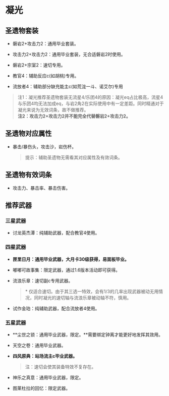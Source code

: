 # 凝光

## 圣遗物套装  

- 磐岩2+攻击力2：通用毕业套装。  

- 攻击力2+攻击力2：通用毕业套装，无合适磐岩2时使用。  

- 磐岩2+宗室2：速切专用。  

- 教官4：辅助反应c(如胡桃)专用。  

- 流放者4：辅助部分缺充能主c(如荒泷一斗、诺艾尔)专用  

> 注1：凝光推荐圣遗物套装无流星4/乐团4的原因：凝光eq占比极高，流星4与乐团4均无法加成eq，与岩2角2在实际使用中有一定差距。同时精通对于凝光来说为无效词条，故不做推荐。  
> **注2：攻击力2+攻击力2并不能完全代替磐岩2+攻击力2。**  

## 圣遗物对应属性  

- 暴击/暴伤头，攻击沙，岩伤杯。  

  > 提示：辅助圣遗物无需看其对应属性及有效词条。  

## 圣遗物有效词条  

- 攻击力、暴击率、暴击伤害。  

## 推荐武器  

### 三星武器  

- 讨龙英杰潭：纯辅助武器，配合教官4使用。  

### 四星武器  

- **匣里日月：通用毕业武器，大月卡30级获得，易面板毕业。**  

- 嘟嘟可故事集：限定武器，通过1.6版本活动即可获得。  

- 流浪乐章：速切副c专用武器。  

  > \* 仅适合速切。由于其三选一特效，会有1/3的几率出现武器被动无用情况，同时凝光的速切轴与流浪乐章被动轴不符，慎用。  

- 试作金珀：纯辅助武器，配合流放者4使用。  

### 五星武器  

- **尘世之锁：通用毕业武器，限定。**需要绑定钟离才能更好地发挥其效用。  

- 天空之卷：通用毕业武器。  

- **四风原典：站场流主c毕业武器。**  

  > 注：速切会使其装备特效不复存在。  

- 神乐之真意：通用毕业武器，限定。  

- 图莱杜拉的回忆：限定武器。
